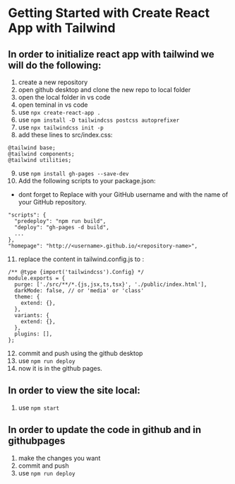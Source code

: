 # Getting Started with Create React App with Tailwind

## In order to initialize react app with tailwind we will do the following:

1. create a new repository
2. open github desktop and clone the new repo to local folder
3. open the local folder in vs code
4. open teminal in vs code 
5. use `npx create-react-app .`
6. use `npm install -D tailwindcss postcss autoprefixer`
7. use `npx tailwindcss init -p`
8. add these lines to src/index.css:
```
@tailwind base;
@tailwind components;
@tailwind utilities;
```
9. use `npm install gh-pages --save-dev`
10. Add the following scripts to your package.json:
* dont forget to Replace <username> with your GitHub username and <repository-name> with the name of your GitHub repository.
```
"scripts": {
  "predeploy": "npm run build",
  "deploy": "gh-pages -d build",
  ...
},
"homepage": "http://<username>.github.io/<repository-name>",
```
11. replace the content in tailwind.config.js to : 
```
/** @type {import('tailwindcss').Config} */
module.exports = {
  purge: ['./src/**/*.{js,jsx,ts,tsx}', './public/index.html'],
  darkMode: false, // or 'media' or 'class'
  theme: {
    extend: {},
  },
  variants: {
    extend: {},
  },
  plugins: [],
};
```
12. commit and push using the github desktop
13. use `npm run deploy`
14. now it is in the github pages. 

## In order to view the site local: 
1. use `npm start`

## In order to update the code in github and in githubpages
1. make the changes you want
2. commit and push 
3. use `npm run deploy`
